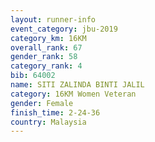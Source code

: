 ```yaml
---
layout: runner-info 
event_category: jbu-2019 
category_km: 16KM  
overall_rank: 67
gender_rank: 58
category_rank: 4
bib: 64002
name: SITI ZALINDA BINTI JALIL
category: 16KM Women Veteran
gender: Female
finish_time: 2-24-36
country: Malaysia
---
```

